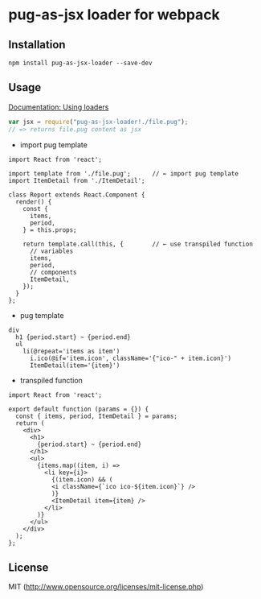 # pug-as-jsx loader for webpack

## Installation

```
npm install pug-as-jsx-loader --save-dev
```

## Usage

[Documentation: Using loaders](http://webpack.github.io/docs/using-loaders.html)

``` javascript
var jsx = require("pug-as-jsx-loader!./file.pug");
// => returns file.pug content as jsx
```

- import pug template
```
import React from 'react';

import template from './file.pug';      // ← import pug template
import ItemDetail from './ItemDetail';

class Report extends React.Component {
  render() {
    const {
      items,
      period,
    } = this.props;

    return template.call(this, {        // ← use transpiled function
      // variables
      items,
      period,
      // components
      ItemDetail,
    });
  }
};
```

- pug template
```
div
  h1 {period.start} ~ {period.end}
  ul
    li(@repeat='items as item')
      i.ico(@if='item.icon', className='{"ico-" + item.icon}')
      ItemDetail(item='{item}')
```

- transpiled function
```
import React from 'react';

export default function (params = {}) {
  const { items, period, ItemDetail } = params;
  return (
    <div>
      <h1>
        {period.start} ~ {period.end}
      </h1>
      <ul>
        {items.map((item, i) =>
          <li key={i}>
            {(item.icon) && (
            <i className={`ico ico-${item.icon}`} />
            )}
            <ItemDetail item={item} />
          </li>
        )}
      </ul>
    </div>
  );
};
```

## License

MIT (http://www.opensource.org/licenses/mit-license.php)
